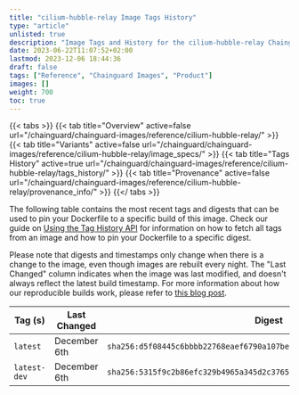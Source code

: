 ```yaml
---
title: "cilium-hubble-relay Image Tags History"
type: "article"
unlisted: true
description: "Image Tags and History for the cilium-hubble-relay Chainguard Image"
date: 2023-06-22T11:07:52+02:00
lastmod: 2023-12-06 18:44:36
draft: false
tags: ["Reference", "Chainguard Images", "Product"]
images: []
weight: 700
toc: true
---
```


{{< tabs >}}
{{< tab title="Overview" active=false url="/chainguard/chainguard-images/reference/cilium-hubble-relay/" >}}
{{< tab title="Variants" active=false url="/chainguard/chainguard-images/reference/cilium-hubble-relay/image_specs/" >}}
{{< tab title="Tags History" active=true url="/chainguard/chainguard-images/reference/cilium-hubble-relay/tags_history/" >}}
{{< tab title="Provenance" active=false url="/chainguard/chainguard-images/reference/cilium-hubble-relay/provenance_info/" >}}
{{</ tabs >}}

The following table contains the most recent tags and digests that can be used to pin your Dockerfile to a specific build of this image. Check our guide on [Using the Tag History API](/chainguard/chainguard-images/using-the-tag-history-api/) for information on how to fetch all tags from an image and how to pin your Dockerfile to a specific digest.

Please note that digests and timestamps only change when there is a change to the image, even though images are rebuilt every night. The "Last Changed" column indicates when the image was last modified, and doesn't always reflect the latest build timestamp. For more information about how our reproducible builds work, please refer to [this blog post](https://www.chainguard.dev/unchained/reproducing-chainguards-reproducible-image-builds).

| Tag (s)       | Last Changed | Digest                                                                    |
|---------------|--------------|---------------------------------------------------------------------------|
|  `latest`     | December 6th | `sha256:d5f08445c6bbbb22768eaef6790a107be33f21e2c1b76fb5ee9401e38a16ddb6` |
|  `latest-dev` | December 6th | `sha256:5315f9c2b86efc329b4965a345d2c37650cd0705d33af1f4f1c32a04a04411a4` |


